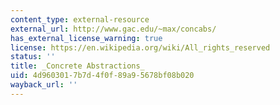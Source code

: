 ```yaml
---
content_type: external-resource
external_url: http://www.gac.edu/~max/concabs/
has_external_license_warning: true
license: https://en.wikipedia.org/wiki/All_rights_reserved
status: ''
title: _Concrete Abstractions_
uid: 4d960301-7b7d-4f0f-89a9-5678bf08b020
wayback_url: ''
---
```

